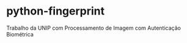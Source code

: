 # python-fingerprint
Trabalho da UNIP com Processamento de Imagem com Autenticação Biométrica
<img url="https://user-images.githubusercontent.com/74694976/141872802-3929d28b-c37c-4884-b0a1-8d8cc39213ab.png">

